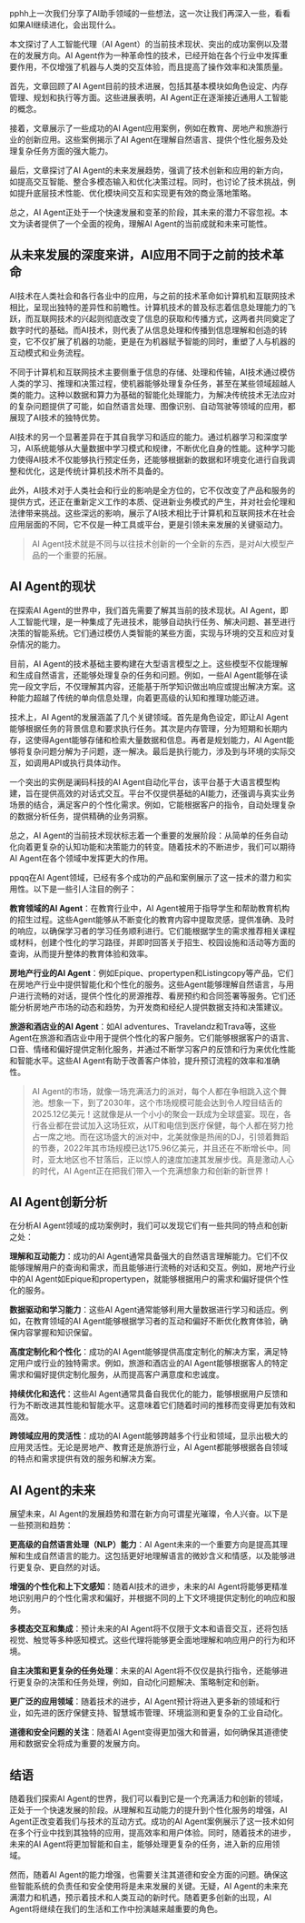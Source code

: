 pphh上一次我们分享了AI助手领域的一些想法，这一次让我们再深入一些，看看如果AI继续进化，会出现什么。

本文探讨了人工智能代理（AI Agent）的当前技术现状、突出的成功案例以及潜在的发展方向。AI Agent作为一种革命性的技术，已经开始在各个行业中发挥重要作用，不仅增强了机器与人类的交互体验，而且提高了操作效率和决策质量。

首先，文章回顾了AI Agent目前的技术进展，包括其基本模块如角色设定、内存管理、规划和执行等方面。这些进展表明，AI Agent正在逐渐接近通用人工智能的概念。

接着，文章展示了一些成功的AI Agent应用案例，例如在教育、房地产和旅游行业的创新应用。这些案例揭示了AI Agent在理解自然语言、提供个性化服务及处理复杂任务方面的强大能力。

最后，文章探讨了AI Agent的未来发展趋势，强调了技术创新和应用的新方向，如提高交互智能、整合多模态输入和优化决策过程。同时，也讨论了技术挑战，例如提升底层技术性能、优化模块间交互和实现更有效的商业落地策略。

总之，AI Agent正处于一个快速发展和变革的阶段，其未来的潜力不容忽视。本文为读者提供了一个全面的视角，理解AI Agent的当前成就和未来可能性。

## 从未来发展的深度来讲，AI应用不同于之前的技术革命
AI技术在人类社会和各行各业中的应用，与之前的技术革命如计算机和互联网技术相比，呈现出独特的差异性和前瞻性。计算机技术的普及标志着信息处理能力的飞跃，而互联网技术的兴起则彻底改变了信息的获取和传播方式，这两者共同奠定了数字时代的基础。而AI技术，则代表了从信息处理和传播到信息理解和创造的转变，它不仅扩展了机器的功能，更是在为机器赋予智能的同时，重塑了人与机器的互动模式和业务流程。

不同于计算机和互联网技术主要侧重于信息的存储、处理和传输，AI技术通过模仿人类的学习、推理和决策过程，使机器能够处理复杂任务，甚至在某些领域超越人类的能力。这种以数据和算力为基础的智能化处理能力，为解决传统技术无法应对的复杂问题提供了可能，如自然语言处理、图像识别、自动驾驶等领域的应用，都展现了AI技术的独特优势。

AI技术的另一个显著差异在于其自我学习和适应的能力。通过机器学习和深度学习，AI系统能够从大量数据中学习模式和规律，不断优化自身的性能。这种学习能力使得AI技术不仅能够执行预定任务，还能够根据新的数据和环境变化进行自我调整和优化，这是传统计算机技术所不具备的。

此外，AI技术对于人类社会和行业的影响是全方位的，它不仅改变了产品和服务的提供方式，还正在重新定义工作的本质、促进新业务模式的产生，并对社会伦理和法律带来挑战。这些深远的影响，展示了AI技术相比于计算机和互联网技术在社会应用层面的不同，它不仅是一种工具或平台，更是引领未来发展的关键驱动力。

> AI Agent技术就是不同与以往技术创新的一个全新的东西，是对AI大模型产品的一个重要的拓展。

## AI Agent的现状

在探索AI Agent的世界中，我们首先需要了解其当前的技术现状。AI Agent，即人工智能代理，是一种集成了先进技术，能够自动执行任务、解决问题、甚至进行决策的智能系统。它们通过模仿人类智能的某些方面，实现与环境的交互和应对复杂情况的能力。

目前，AI Agent的技术基础主要构建在大型语言模型之上。这些模型不仅能理解和生成自然语言，还能够处理复杂的任务和问题。例如，一些AI Agent能够在读完一段文字后，不仅理解其内容，还能基于所学知识做出响应或提出解决方案。这种能力超越了传统的单向信息处理，向着更高级的认知和推理功能迈进。

技术上，AI Agent的发展涵盖了几个关键领域。首先是角色设定，即让AI Agent能够根据任务的背景信息和要求执行任务。其次是内存管理，分为短期和长期内存，这使得Agent能够存储和检索大量数据和信息。再者是规划能力，AI Agent能够将复杂问题分解为子问题，逐一解决。最后是执行能力，涉及到与环境的实际交互，如调用API或执行具体动作。

一个突出的实例是澜码科技的AI Agent自动化平台，该平台基于大语言模型构建，旨在提供高效的对话式交互。平台不仅提供基础的AI能力，还强调与真实业务场景的结合，满足客户的个性化需求。例如，它能根据客户的指令，自动处理复杂的数据分析任务，提供精确的业务洞察。

总之，AI Agent的当前技术现状标志着一个重要的发展阶段：从简单的任务自动化向着更复杂的认知功能和决策能力的转变。随着技术的不断进步，我们可以期待AI Agent在各个领域中发挥更大的作用。

ppqq在AI Agent领域，已经有多个成功的产品和案例展示了这一技术的潜力和实用性。以下是一些引人注目的例子：

**教育领域的AI Agent**：在教育行业中，AI Agent被用于指导学生和帮助教育机构的招生过程。这些Agent能够从不断变化的教育内容中提取灵感，提供准确、及时的响应，以确保学习者的学习任务顺利进行。它们能根据学生的需求推荐相关课程或材料，创建个性化的学习路径，并即时回答关于招生、校园设施和活动等方面的查询，从而提升整体的教育体验和效率。

**房地产行业的AI Agent**：例如Epique、propertypen和Listingcopy等产品，它们在房地产行业中提供智能化和个性化的服务。这些Agent能够理解自然语言，与用户进行流畅的对话，提供个性化的房源推荐、看房预约和合同签署等服务。它们还能分析房地产市场的动态和趋势，为开发商和经纪人提供数据支持和决策建议。

**旅游和酒店业的AI Agent**：如AI adventures、Travelandz和Trava等，这些Agent在旅游和酒店业中用于提供个性化的客户服务。它们能够根据客户的语言、口音、情绪和偏好提供定制化服务，并通过不断学习客户的反馈和行为来优化性能和智能水平。这些AI Agent有助于改善客户体验，提升预订流程的效率和准确性。

>AI Agent的市场，就像一场充满活力的派对，每个人都在争相跳入这个舞池。想象一下，到了2030年，这个市场规模可能会达到令人瞠目结舌的2025.12亿美元！这就像是从一个小小的聚会一跃成为全球盛宴。现在，各行各业都在尝试加入这场狂欢，从IT和电信到医疗保健，每个人都在努力抢占一席之地。而在这场盛大的派对中，北美就像是热闹的DJ，引领着舞蹈的节奏，2022年其市场规模已达175.96亿美元，并且还在不断增长中。同时，亚太地区也不甘落后，正以惊人的速度加速其发展步伐。真是激动人心的时代，AI Agent正在把我们带入一个充满想象力和创新的新世界！


## AI Agent创新分析
在分析AI Agent领域的成功案例时，我们可以发现它们有一些共同的特点和创新之处：

**理解和互动能力**：成功的AI Agent通常具备强大的自然语言理解能力。它们不仅能够理解用户的查询和需求，而且能够进行流畅的对话和交互。例如，房地产行业中的AI Agent如Epique和propertypen，就能够根据用户的需求和偏好提供个性化的服务。

**数据驱动和学习能力**：这些AI Agent通常能够利用大量数据进行学习和适应。例如，在教育领域的AI Agent能够根据学习者的互动和偏好不断优化教育体验，确保内容掌握和知识保留。

**高度定制化和个性化**：成功的AI Agent能够提供高度定制化的解决方案，满足特定用户或行业的独特需求。例如，旅游和酒店业的AI Agent能够根据客人的特定需求和偏好提供定制化服务，从而提高客户满意度和忠诚度。

**持续优化和迭代**：这些AI Agent通常具备自我优化的能力，能够根据用户反馈和行为不断改进其性能和智能水平。这意味着它们随着时间的推移而变得更加有效和高效。

**跨领域应用的灵活性**：成功的AI Agent能够跨越多个行业和领域，显示出极大的应用灵活性。无论是房地产、教育还是旅游行业，AI Agent都能够根据各自领域的特点和需求提供有效的服务和解决方案。

## AI Agent的未来

展望未来，AI Agent的发展趋势和潜在新方向可谓星光璀璨，令人兴奋。以下是一些预测和趋势：

**更高级的自然语言处理（NLP）能力**：AI Agent未来的一个重要方向是提高其理解和生成自然语言的能力。这包括更好地理解语言的微妙含义和情感，以及能够进行更复杂、更自然的对话。

**增强的个性化和上下文感知**：随着AI技术的进步，未来的AI Agent将能够更精准地识别用户的个性化需求和偏好，并根据不同的上下文环境提供定制化的响应和服务。

**多模态交互和集成**：预计未来的AI Agent将不仅限于文本和语音交互，还将包括视觉、触觉等多种感知模式。这些代理将能够更全面地理解和响应用户的行为和环境。

**自主决策和更复杂的任务处理**：未来的AI Agent将不仅仅是执行指令，还能够进行更复杂的决策和任务处理，例如，自动化问题解决、策略制定和创新。

**更广泛的应用领域**：随着技术的进步，AI Agent预计将进入更多新的领域和行业，如先进的医疗保健支持、智慧城市管理、环境监测和更复杂的工业自动化。

**道德和安全问题的关注**：随着AI Agent变得更加强大和普遍，如何确保其道德使用和数据安全将成为重要的发展方向。


## 结语
随着我们探索AI Agent的世界，我们可以看到它是一个充满活力和创新的领域，正处于一个快速发展的阶段。从理解和互动能力的提升到个性化服务的增强，AI Agent正改变着我们与技术的互动方式。成功的AI Agent案例展示了这一技术如何在多个行业中找到其独特的应用，提高效率和用户体验。同时，随着技术的进步，未来的AI Agent将更加智能和自主，能够处理更复杂的任务，进入新的应用领域。

然而，随着AI Agent的能力增强，也需要关注其道德和安全方面的问题。确保这些智能系统的负责任和安全使用将是未来发展的关键。无疑，AI Agent的未来充满潜力和机遇，预示着技术和人类互动的新时代。随着更多创新的出现，AI Agent将继续在我们的生活和工作中扮演越来越重要的角色。
